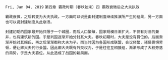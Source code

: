 `Fri, Jan 04, 2019`
`第四章 霸政时期（春秋始末）四 霸政衰微后之大夫执政`

`霸政衰微，之后转变为大夫执政。一方面可以说是由封建制度继续推演所产生的结果，另一方面也可以说封建制度从此崩溃。`

`封建初期的国家最开始只限于一个城圈，而后人口繁殖，国家规模日渐扩大，不仅有对旧的兼并，也有建筑新的国。于是列国逐渐开始分封其大夫。春秋初期时，大夫是没有爵位的，后面渐渐开始对其赐氏，再之后渐渐都称大夫为子。而当时因为各国形成联盟，会议频繁，诸侯畏惧劳顿，便让卿大夫代行会盟。因此卿大夫既有外交权力，于是往往互相援结，渐渐形成了大权旁落的局势，于是大夫篡位，从此造成了战国的新局面。`

